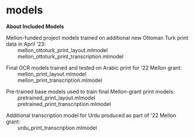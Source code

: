 # models
**About Included Models**

Mellon-funded project models trained on additional new Ottoman Turk print data in April '23:  
&nbsp; &nbsp; &nbsp; &nbsp; mellon_ottoturk_print_layout.mlmodel  
&nbsp; &nbsp; &nbsp; &nbsp; mellon_ottoturk_print_transcription.mlmodel

Final OCR models trained and tested on Arabic print for '22 Mellon grant:  
&nbsp; &nbsp; &nbsp; &nbsp; mellon_print_layout.mlmodel  
&nbsp; &nbsp; &nbsp; &nbsp; mellon_print_transcription.mlmodel

Pre-trained base models used to train final Mellon-grant print models:  
&nbsp; &nbsp; &nbsp; &nbsp; pretrained_print_layout.mlmodel  
&nbsp; &nbsp; &nbsp; &nbsp; pretrained_print_transcription.mlmodel

Additional transcription model for Urdu produced as part of '22 Mellon grant:  
&nbsp; &nbsp; &nbsp; &nbsp; urdu_print_transcription.mlmodel
